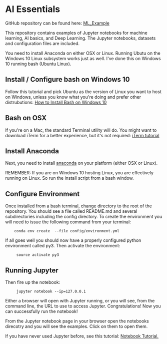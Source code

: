 # AI Essentials

GitHub repository can be found here: <a href="https://github.com/maxgoff/AI_Essentials" target="_blank">ML_Example</a>

This repository contains examples of Jupyter notebooks for machine learning, AI basics, and Deep Learning.   The Jupyter notebooks, datasets and configuration files are included.

You need to install Anaconda on either OSX or Linux.  Running Ubutu on the Windows 10 Linux subsystem works just as well. I've done this on Windows 10 running bash (Ubuntu Linux).

## Install / Configure bash on Windows 10

Follow this tutorial and pick Ubuntu as the version of Linux you want to host on Windows, unless you know what you're doing and prefer other distrubutions: <a href="https://www.windowscentral.com/how-install-bash-shell-command-line-windows-10" target="_blank">How to Install Bash on Windows 10</a> 
## Bash on OSX

If you're on a Mac, the standard Terminal utility will do. You might want to download iTerm for a better experience, but it's not required: <a href="http://sourabhbajaj.com/mac-setup/iTerm/README.html" target="_blank">iTerm tutorial</a>

## Install Anaconda

Next, you need to install <a href="https://www.anaconda.com/download/" target="_blank">anaconda</a> on your platform (either OSX or Linux).  

REMEMBER: If you are on Windows 10 hosting Linux, you are effectively running on Linux.  So run the install script from a bash window.

## Configure Environment
Once installed from a bash terminal, change directory to the root of the repository.  You should see a file called README.md and several subdirectories including the config directory.  To create the environment you will need to issue the following command from your terminal:

```
    conda env create  --file config/environment.yml 
```


If all goes well you should now have a properly configured python environment called py3.  Then activate the environment:
    
```
     source activate py3
```

## Running Jupyter

Then fire up the notebook:


```
     jupyter notebook --ip=127.0.0.1
```
Either a browser will open with Jupyter running, or you will see, from the command line, the URL to use to access Jupyter. Congratulations! Now you can successfully run the notebook!

From the Jupyter notebook page in your browser open the notebooks direcotry and you will see the examples. Click on them to open them.

If you have never used Jupyter before, see this tutorial:  <a href="https://nbviewer.jupyter.org/github/jupyter/notebook/blob/master/docs/source/examples/Notebook/Notebook%20Basics.ipynb">Notebook Tutorial.</a>
